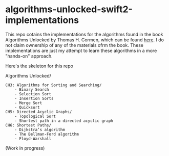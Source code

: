 # algorithms-unlocked-swift2-implementations
This repo cotains the implementations for the algorithms found in the book Algorithms Unlocked by Thomas H. Cormen, which can be found [here](https://mitpress.mit.edu/books/algorithms-unlocked).
I do not claim ownership of any of the materials ofrm the book. These implementations are just my attempt to learn these algorithms in a more "hands-on" approach.

Here's the skeleton for this repo

Algorithms Unlocked/

    CH3: Algorithms for Sorting and Searching/
        - Binary Search
        - Selection Sort
        - Insertion Sorts
        - Merge Sort
        - Quicksort
    CH5: Directed Acyclic Graphs/
        - Topological Sort
        - Shortest path in a directed acyclic graph
    CH6: Shortest Paths/
        - Dijkstra’s algorithm
        - The Bellman-Ford algorithm
        - Floyd-Warshall
        
(Work in progress)
